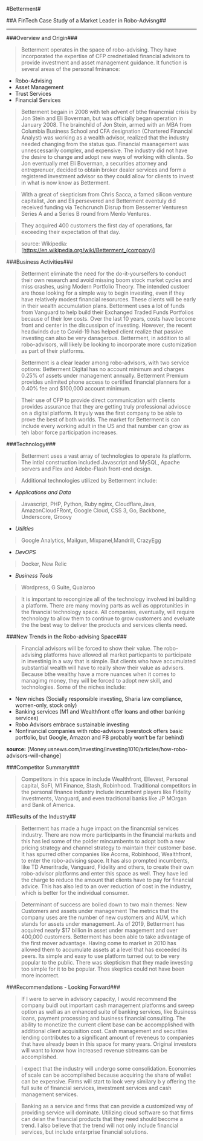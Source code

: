 #Betterment#

##A FinTech Case Study of a Market Leader in Robo-Advisng##
***

###Overview and Origin###

> Betterment operates in the space of robo-advising. They have incorporated the expertise of CFP crednetialed financial advisors to provide investment and asset management guidance. It function is several areas of the personal fminance:

- Robo-Advising
- Asset Management
- Trust Services
- Financial Services

> Betterment begain in 2008 with teh advent of bthe financmial crisis by Jon Stein and Eli Boverman, but was officially began operation in January 2008. The brainchild of Jon Stein, armed with an MBA from Columbia Business School and CFA designation (Chartered Financial Analyst) was working as a wealth advisor, realized that the industry needed changing from the status quo. Financial maanagement was unnescessarily complex, and expensive. The industry did not have the desire to change and adopt new ways of working with clients. So Jon eventually met Eli Boverman, a securities attorney and entreprenuer, decided to obtain broker dealer services and form a registered investment advisor so they could  allow for clients to invest in what is now know as Betterment. 

> With a great of skepticism from Chris Sacca, a famed silicon venture capitalist, Jon and Eli persevered and Betterment eventuly did received funding via Techcrunch Disrup from Bessemer Venturesn Series A and a Series B round from Menlo Ventures.

> They acquired 400 customers the first day of operations, far exceeding their expectation of that day.

> source: Wikipedia: [https://en.wikipedia.org/wiki/Betterment_(company)]

###Business Activities###

> Betterment eliminate the need for the do-it-yourselfers to conduct their own research and avoid missing boom stock market cycles and miss crashes, using Modern Portfolio Theory. The intended custoer are those looking for a simple way to begin investing, even if they have relatively modest financial resorurces. These clients will be early in their wealth accumulation plans. Betterment uses a lot of funds from Vanguard to help build their Exchanged Traded Funds Portfolios because of their low costs. Over the last 10 years, costs have become front and center in the discussipon of investing. However, the recent headwinds due to Covid-19 has helped client realize that passive investing can also be very danagerous. Betterment, in addition to all robo-advisors, will likely be looking to incorporate more customization as part of their platforms.

> Betterment is a clear leader among robo-advisors, with two service options: Betterment Digital has no account minimum and charges 0.25% of assets under management annually. Betterment Premium provides unlimited phone access to certified financial planners for a 0.40% fee and $100,000 account minimum.

> Their use of CFP to provide direct communication with clients provides assurance that they are getting truly professional adviosce on a digital platform. It tryuly was the first company to be able to prove the best of both worlds. The market for Betterment is can include every working adult in the US and that number can grow as teh labor force participation increases.

###Technology###
> Betterment uses a vast array of technologies to operate its platform.  The intial construction included Javascript and MySQL, Apache servers and Flex and  Adobe-Flash front-end design.

> Additional technologies utilized by Betterment include:

- *Applications and Data*
> Javascript, PHP, Python, Ruby nginx, Cloudflare,Java, AmazonCloudFRont, Google Cloud, CSS 3, Go, Backbone, Underscore, Groovy

- *Utilities*
> Google Analytics, Mailgun, Mixpanel,Mandrill, CrazyEgg

- *DevOPS*
> Docker, New Relic

- *Business Tools*
> Wordpress, G Suite, Qualaroo

> It is important to reconginize all of the technology involved ini building a platform. There are many moving parts as well as opprotunities in the financial technology space. All companies, eventually, will require technology to allow them to continue to grow customers and eveluate the the best way to deliver the products and services clients need.

###New Trends in the Robo-advising Space###

> Financial advisors will be forced to show their value. The robo-advising platforms have allowed all market particpants to participate in investinig in a way that is simple. But clients who have accumulated substantial wealth will have to really show their value as advisors. Because bthe wealthy have a more nuances when it comes to managimg money, they will be forced to adopt new skill, and technologies. Some of the niches include:

- New niches (Socially responsible investing, Sharia law compliance, women-only, stock only)
- Banking services (M1 and Wealthfront offer loans and other banking services) 
- Robo Advisors embrace sustainable investing
- Nonfinancial companies with robo-advisors (overstock offers basic portfolio, but Google, Amazon and FB probably won’t be far behind)

**source:** [Money.usnews.com/investing/investing1010/articles/how-robo-advisors-will-change]

###Competitor Summary###

> Competitors in this space in include Wealthfront, Ellevest, Personal capital, SoFI, M1 Finance, Stash, Robinhood. Traditional competitors in the personal finance industry include incumbent players like Fidelity Investments, Vanguard, and even traditional banks like JP MOrgan and Bank of America.

##Results of the Industry##

> Betterment has made a huge impact on the financmial services industry. There are now more participants in the financial markets and this has led some of the polder mincumbents to adopt both a new pricing strategy and channel strategy to maintain their customer base.  It has spurred other companies like Acorns, Robinhood, Wealthfront, to enter the robo-advising space. It has also prompted incumbents, like TD Ameritrade, Vanguard, Fidelity and others, to create their own robo-advisor platforms and enter this space as well. 
 They have led the charge to reduce the amount that clients have to pay for financial advice. This has also led to an over reduction of cost in the industry, which is better for the individual consumer. 

> Determinant of success are boiled down to two main themes: New Customers and assets under management
The metrics that the company uses are the number of new customers and AUM, which stands for assets under management.
As of 2019, Betterment has acquired nearly $17 billion in asset under maagement and over 400,000 customers.
Betterment has been able to take advantage of the first mover advantage. Having come to market in 2010 has allowed them to accumulate assets at a level that has exceeded its peers. Its simple and easy to use platform turned out to be very popular to the public. There was skepticism that they made investing too simple for it to be popular. Thos skeptics could not have been more incorrect. 

###Recommendations - Looking Forward###

> If I were to serve in advisory capacity, I would recommend the company buidl out important cash management platforms and sweep option as well as an enhanced suite of banking services, like Business loans, payment processing and business financial consulting. The ability to monetize the current client base can be accompplished with additional client acquisition cost. Cash management and securities lending contributes to a significant amount of reveneus to companies that have already been in this space for many years.  Original investors will want to know how increased revenue sbtreams can be accomplished.

> I expect that the industry will undergo some consolidation. Economies of scale can be accomplished because acquiring the share of wallet can be expensive. Firms will start to look very similary b y offering the full suite of financial services, investment services and cash management services.

> Banking as a service and firms that can provide a customized way of providing service will dominate. Utilizing cloud software so that firms can deisn the financial products that they need should become a trend. I also believe that the trend will not only include financial services, but include enterprise financial solutions. 

